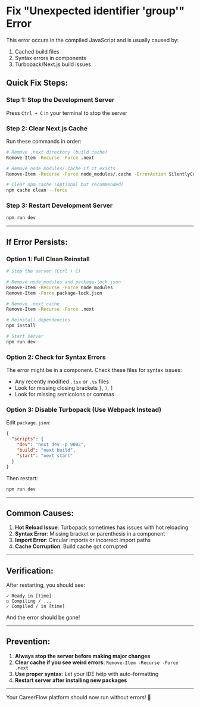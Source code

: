 # Fix "Unexpected identifier 'group'" Error

This error occurs in the compiled JavaScript and is usually caused by:
1. Cached build files
2. Syntax errors in components
3. Turbopack/Next.js build issues

## Quick Fix Steps:

### Step 1: Stop the Development Server
Press `Ctrl + C` in your terminal to stop the server

### Step 2: Clear Next.js Cache
Run these commands in order:

```bash
# Remove .next directory (build cache)
Remove-Item -Recurse -Force .next

# Remove node_modules/.cache if it exists
Remove-Item -Recurse -Force node_modules/.cache -ErrorAction SilentlyContinue

# Clear npm cache (optional but recommended)
npm cache clean --force
```

### Step 3: Restart Development Server
```bash
npm run dev
```

---

## If Error Persists:

### Option 1: Full Clean Reinstall
```bash
# Stop the server (Ctrl + C)

# Remove node_modules and package-lock.json
Remove-Item -Recurse -Force node_modules
Remove-Item -Force package-lock.json

# Remove .next cache
Remove-Item -Recurse -Force .next

# Reinstall dependencies
npm install

# Start server
npm run dev
```

### Option 2: Check for Syntax Errors
The error might be in a component. Check these files for syntax issues:
- Any recently modified `.tsx` or `.ts` files
- Look for missing closing brackets `}`, `)`, `]`
- Look for missing semicolons or commas

### Option 3: Disable Turbopack (Use Webpack Instead)
Edit `package.json`:

```json
{
  "scripts": {
    "dev": "next dev -p 9002",
    "build": "next build",
    "start": "next start"
  }
}
```

Then restart:
```bash
npm run dev
```

---

## Common Causes:

1. **Hot Reload Issue**: Turbopack sometimes has issues with hot reloading
2. **Syntax Error**: Missing bracket or parenthesis in a component
3. **Import Error**: Circular imports or incorrect import paths
4. **Cache Corruption**: Build cache got corrupted

---

## Verification:

After restarting, you should see:
```
✓ Ready in [time]
○ Compiling / ...
✓ Compiled / in [time]
```

And the error should be gone!

---

## Prevention:

1. **Always stop the server before making major changes**
2. **Clear cache if you see weird errors**: `Remove-Item -Recurse -Force .next`
3. **Use proper syntax**: Let your IDE help with auto-formatting
4. **Restart server after installing new packages**

---

Your CareerFlow platform should now run without errors! 🚀
